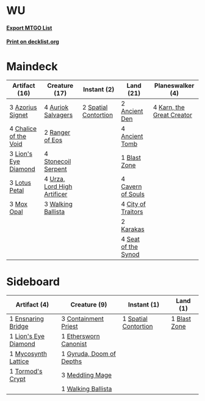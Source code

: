 # WU

#### [Export MTGO List](../collection/WU/WU.txt)
#### [Print on decklist.org](http://decklist.org/?deckmain=2%09Ancient%20Den%0A4%09Ancient%20Tomb%0A4%09Auriok%20Salvagers%0A3%09Azorius%20Signet%0A1%09Blast%20Zone%0A4%09Cavern%20of%20Souls%0A4%09Chalice%20of%20the%20Void%0A4%09City%20of%20Traitors%0A2%09Karakas%0A4%09Karn,%20the%20Great%20Creator%0A3%09Lion's%20Eye%20Diamond%0A3%09Lotus%20Petal%0A3%09Mox%20Opal%0A2%09Ranger%20of%20Eos%0A4%09Seat%20of%20the%20Synod%0A2%09Spatial%20Contortion%0A4%09Stonecoil%20Serpent%0A4%09Urza,%20Lord%20High%20Artificer%0A3%09Walking%20Ballista&deckside=1%09Blast%20Zone%0A3%09Containment%20Priest%0A1%09Ensnaring%20Bridge%0A1%09Ethersworn%20Canonist%0A1%09Gyruda,%20Doom%20of%20Depths%0A1%09Lion's%20Eye%20Diamond%0A3%09Meddling%20Mage%0A1%09Mycosynth%20Lattice%0A1%09Spatial%20Contortion%0A1%09Tormod's%20Crypt%0A1%09Walking%20Ballista)
# Maindeck

|                                         Artifact (16)                                          |                                            Creature (17)                                             |                                          Instant (2)                                          |                                          Land (21)                                           |                                          Planeswalker (4)                                          |
|------------------------------------------------------------------------------------------------|------------------------------------------------------------------------------------------------------|-----------------------------------------------------------------------------------------------|----------------------------------------------------------------------------------------------|----------------------------------------------------------------------------------------------------|
|3 [Azorius Signet](http://gatherer.wizards.com/Pages/Card/Details.aspx?multiverseid=220540)     |4 [Auriok Salvagers](http://gatherer.wizards.com/Pages/Card/Details.aspx?multiverseid=51166)          |2 [Spatial Contortion](http://gatherer.wizards.com/Pages/Card/Details.aspx?multiverseid=407518)|2 [Ancient Den](http://gatherer.wizards.com/Pages/Card/Details.aspx?multiverseid=205275)      |4 [Karn, the Great Creator](http://gatherer.wizards.com/Pages/Card/Details.aspx?multiverseid=460928)|
|4 [Chalice of the Void](http://gatherer.wizards.com/Pages/Card/Details.aspx?multiverseid=442211)|2 [Ranger of Eos](http://gatherer.wizards.com/Pages/Card/Details.aspx?multiverseid=174823)            |                                                                                               |4 [Ancient Tomb](http://gatherer.wizards.com/Pages/Card/Details.aspx?multiverseid=409567)     |                                                                                                    |
|3 [Lion's Eye Diamond](http://gatherer.wizards.com/Pages/Card/Details.aspx?multiverseid=3255)   |4 [Stonecoil Serpent](http://gatherer.wizards.com/Pages/Card/Details.aspx?multiverseid=473197)        |                                                                                               |1 [Blast Zone](http://gatherer.wizards.com/Pages/Card/Details.aspx?multiverseid=461171)       |                                                                                                    |
|3 [Lotus Petal](http://gatherer.wizards.com/Pages/Card/Details.aspx?multiverseid=420602)        |4 [Urza, Lord High Artificer](http://gatherer.wizards.com/Pages/Card/Details.aspx?multiverseid=464024)|                                                                                               |4 [Cavern of Souls](http://gatherer.wizards.com/Pages/Card/Details.aspx?multiverseid=278058)  |                                                                                                    |
|3 [Mox Opal](http://gatherer.wizards.com/Pages/Card/Details.aspx?multiverseid=397719)           |3 [Walking Ballista](http://gatherer.wizards.com/Pages/Card/Details.aspx?multiverseid=423848)         |                                                                                               |4 [City of Traitors](http://gatherer.wizards.com/Pages/Card/Details.aspx?multiverseid=6168)   |                                                                                                    |
|                                                                                                |                                                                                                      |                                                                                               |2 [Karakas](http://gatherer.wizards.com/Pages/Card/Details.aspx?multiverseid=413782)          |                                                                                                    |
|                                                                                                |                                                                                                      |                                                                                               |4 [Seat of the Synod](http://gatherer.wizards.com/Pages/Card/Details.aspx?multiverseid=420940)|                                                                                                    |


# Sideboard

|                                         Artifact (4)                                         |                                           Creature (9)                                            |                                          Instant (1)                                          |                                       Land (1)                                        |
|----------------------------------------------------------------------------------------------|---------------------------------------------------------------------------------------------------|-----------------------------------------------------------------------------------------------|---------------------------------------------------------------------------------------|
|1 [Ensnaring Bridge](http://gatherer.wizards.com/Pages/Card/Details.aspx?multiverseid=15866)  |3 [Containment Priest](http://gatherer.wizards.com/Pages/Card/Details.aspx?multiverseid=389470)    |1 [Spatial Contortion](http://gatherer.wizards.com/Pages/Card/Details.aspx?multiverseid=407518)|1 [Blast Zone](http://gatherer.wizards.com/Pages/Card/Details.aspx?multiverseid=461171)|
|1 [Lion's Eye Diamond](http://gatherer.wizards.com/Pages/Card/Details.aspx?multiverseid=3255) |1 [Ethersworn Canonist](http://gatherer.wizards.com/Pages/Card/Details.aspx?multiverseid=174931)   |                                                                                               |                                                                                       |
|1 [Mycosynth Lattice](http://gatherer.wizards.com/Pages/Card/Details.aspx?multiverseid=446209)|1 [Gyruda, Doom of Depths](http://gatherer.wizards.com/Pages/Card/Details.aspx?multiverseid=479741)|                                                                                               |                                                                                       |
|1 [Tormod's Crypt](http://gatherer.wizards.com/Pages/Card/Details.aspx?multiverseid=389723)   |3 [Meddling Mage](http://gatherer.wizards.com/Pages/Card/Details.aspx?multiverseid=179547)         |                                                                                               |                                                                                       |
|                                                                                              |1 [Walking Ballista](http://gatherer.wizards.com/Pages/Card/Details.aspx?multiverseid=423848)      |                                                                                               |                                                                                       |


